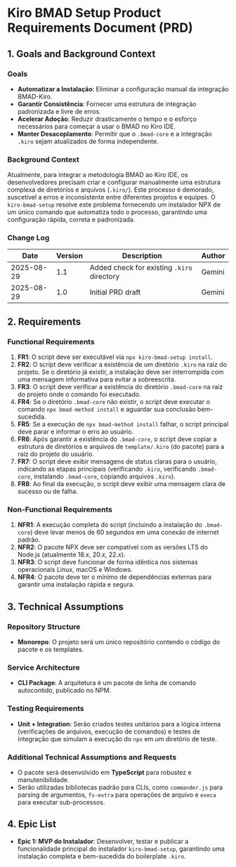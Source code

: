 # Kiro BMAD Setup Product Requirements Document (PRD)

## 1. Goals and Background Context

### Goals
*   **Automatizar a Instalação**: Eliminar a configuração manual da integração BMAD-Kiro.
*   **Garantir Consistência**: Fornecer uma estrutura de integração padronizada e livre de erros.
*   **Acelerar Adoção**: Reduzir drasticamente o tempo e o esforço necessários para começar a usar o BMAD no Kiro IDE.
*   **Manter Desacoplamento**: Permitir que o `.bmad-core` e a integração `.kiro` sejam atualizados de forma independente.

### Background Context
Atualmente, para integrar a metodologia BMAD ao Kiro IDE, os desenvolvedores precisam criar e configurar manualmente uma estrutura complexa de diretórios e arquivos (`.kiro/`). Este processo é demorado, suscetível a erros e inconsistente entre diferentes projetos e equipes. O `kiro-bmad-setup` resolve este problema fornecendo um instalador NPX de um único comando que automatiza todo o processo, garantindo uma configuração rápida, correta e padronizada.

### Change Log
| Date | Version | Description | Author |
|---|---|---|---|
| 2025-08-29 | 1.1 | Added check for existing `.kiro` directory | Gemini |
| 2025-08-29 | 1.0 | Initial PRD draft | Gemini |

## 2. Requirements

### Functional Requirements
1.  **FR1**: O script deve ser executável via `npx kiro-bmad-setup install`.
2.  **FR2**: O script deve verificar a existência de um diretório `.kiro` na raiz do projeto. Se o diretório já existir, a instalação deve ser interrompida com uma mensagem informativa para evitar a sobreescrita.
3.  **FR3**: O script deve verificar a existência do diretório `.bmad-core` na raiz do projeto onde o comando foi executado.
4.  **FR4**: Se o diretório `.bmad-core` não existir, o script deve executar o comando `npx bmad-method install` e aguardar sua conclusão bem-sucedida.
5.  **FR5**: Se a execução de `npx bmad-method install` falhar, o script principal deve parar e informar o erro ao usuário.
6.  **FR6**: Após garantir a existência do `.bmad-core`, o script deve copiar a estrutura de diretórios e arquivos de `template/.kiro` (do pacote) para a raiz do projeto do usuário.
7.  **FR7**: O script deve exibir mensagens de status claras para o usuário, indicando as etapas principais (verificando `.kiro`, verificando `.bmad-core`, instalando `.bmad-core`, copiando arquivos `.kiro`).
8.  **FR8**: Ao final da execução, o script deve exibir uma mensagem clara de sucesso ou de falha.

### Non-Functional Requirements
1.  **NFR1**: A execução completa do script (incluindo a instalação do `.bmad-core`) deve levar menos de 60 segundos em uma conexão de internet padrão.
2.  **NFR2**: O pacote NPX deve ser compatível com as versões LTS do Node.js (atualmente 18.x, 20.x, 22.x).
3.  **NFR3**: O script deve funcionar de forma idêntica nos sistemas operacionais Linux, macOS e Windows.
4.  **NFR4**: O pacote deve ter o mínimo de dependências externas para garantir uma instalação rápida e segura.

## 3. Technical Assumptions

### Repository Structure
*   **Monorepo**: O projeto será um único repositório contendo o código do pacote e os templates.

### Service Architecture
*   **CLI Package**: A arquitetura é um pacote de linha de comando autocontido, publicado no NPM.

### Testing Requirements
*   **Unit + Integration**: Serão criados testes unitários para a lógica interna (verificações de arquivos, execução de comandos) e testes de integração que simulam a execução do `npx` em um diretório de teste.

### Additional Technical Assumptions and Requests
*   O pacote será desenvolvido em **TypeScript** para robustez e manutenibilidade.
*   Serão utilizadas bibliotecas padrão para CLIs, como `commander.js` para parsing de argumentos, `fs-extra` para operações de arquivo e `execa` para executar sub-processos.

## 4. Epic List

*   **Epic 1: MVP do Instalador**: Desenvolver, testar e publicar a funcionalidade principal do instalador `kiro-bmad-setup`, garantindo uma instalação completa e bem-sucedida do boilerplate `.kiro`.
